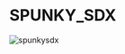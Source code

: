 # SPUNKY_SDX

![spunkysdx](https://github.com/Block-Audit-Report/SPUNKY_SDX/assets/121312707/76358ed0-5f30-48fa-8ec7-71106ff811cb)
